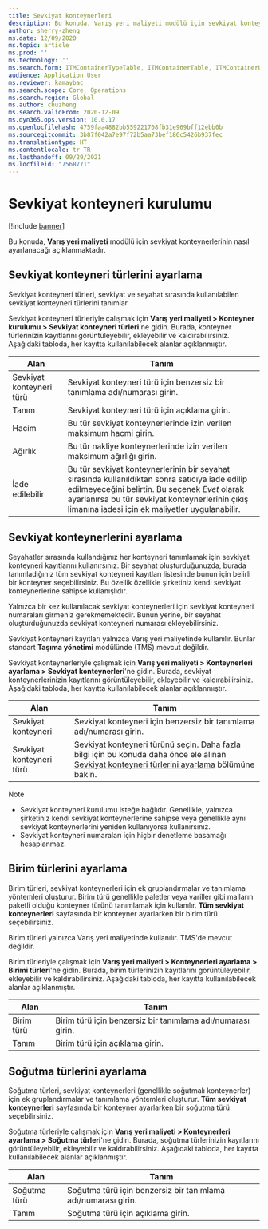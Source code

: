 ```yaml
---
title: Sevkiyat konteynerleri
description: Bu konuda, Varış yeri maliyeti modülü için sevkiyat konteynerlerinin nasıl ayarlanacağı açıklanmaktadır.
author: sherry-zheng
ms.date: 12/09/2020
ms.topic: article
ms.prod: ''
ms.technology: ''
ms.search.form: ITMContainerTypeTable, ITMContainerTable, ITMContainerUnitTypeTable, ITMRefrigerationTypeTable, ITMContainersListPage, ITMContainers
audience: Application User
ms.reviewer: kamaybac
ms.search.scope: Core, Operations
ms.search.region: Global
ms.author: chuzheng
ms.search.validFrom: 2020-12-09
ms.dyn365.ops.version: 10.0.17
ms.openlocfilehash: 4759faa4882bb559221708fb31e969bff12ebb0b
ms.sourcegitcommit: 3b87f042a7e97f72b5aa73bef186c5426b937fec
ms.translationtype: HT
ms.contentlocale: tr-TR
ms.lasthandoff: 09/29/2021
ms.locfileid: "7568771"
---
```

# <a name="shipping-container-setup"></a>Sevkiyat konteyneri kurulumu

[!include [banner](../../includes/banner.md)]

Bu konuda, **Varış yeri maliyeti** modülü için sevkiyat konteynerlerinin nasıl ayarlanacağı açıklanmaktadır.

## <a name="set-up-shipping-container-types"></a><a id="shipping-container-types"></a>Sevkiyat konteyneri türlerini ayarlama

Sevkiyat konteyneri türleri, sevkiyat ve seyahat sırasında kullanılabilen sevkiyat konteyneri türlerini tanımlar.

Sevkiyat konteyneri türleriyle çalışmak için **Varış yeri maliyeti \> Konteyner kurulumu \> Sevkiyat konteyneri türleri**'ne gidin. Burada, konteyner türlerinizin kayıtlarını görüntüleyebilir, ekleyebilir ve kaldırabilirsiniz. Aşağıdaki tabloda, her kayıtta kullanılabilecek alanlar açıklanmıştır.

| Alan | Tanım |
|---|---|
| Sevkiyat konteyneri türü | Sevkiyat konteyneri türü için benzersiz bir tanımlama adı/numarası girin. |
| Tanım | Sevkiyat konteyneri türü için açıklama girin. |
| Hacim | Bu tür sevkiyat konteynerlerinde izin verilen maksimum hacmi girin. |
| Ağırlık | Bu tür nakliye konteynerlerinde izin verilen maksimum ağırlığı girin. |
| İade edilebilir | Bu tür sevkiyat konteynerlerinin bir seyahat sırasında kullanıldıktan sonra satıcıya iade edilip edilmeyeceğini belirtin. Bu seçenek *Evet* olarak ayarlanırsa bu tür sevkiyat konteynerlerinin çıkış limanına iadesi için ek maliyetler uygulanabilir. |

## <a name="set-up-shipping-containers"></a>Sevkiyat konteynerlerini ayarlama

Seyahatler sırasında kullandığınız her konteyneri tanımlamak için sevkiyat konteyneri kayıtlarını kullanırsınız. Bir seyahat oluşturduğunuzda, burada tanımladığınız tüm sevkiyat konteyneri kayıtları listesinde bunun için belirli bir konteyner seçebilirsiniz. Bu özellik özellikle şirketiniz kendi sevkiyat konteynerlerine sahipse kullanışlıdır.

Yalnızca bir kez kullanılacak sevkiyat konteynerleri için sevkiyat konteyneri numaraları girmeniz gerekmemektedir. Bunun yerine, bir seyahat oluşturduğunuzda sevkiyat konteyneri numarası ekleyebilirsiniz.

Sevkiyat konteyneri kayıtları yalnızca Varış yeri maliyetinde kullanılır. Bunlar standart **Taşıma yönetimi** modülünde (TMS) mevcut değildir.

Sevkiyat konteynerleriyle çalışmak için **Varış yeri maliyeti \> Konteynerleri ayarlama \> Sevkiyat konteynerleri**'ne gidin. Burada, sevkiyat konteynerlerinizin kayıtlarını görüntüleyebilir, ekleyebilir ve kaldırabilirsiniz. Aşağıdaki tabloda, her kayıtta kullanılabilecek alanlar açıklanmıştır.

| Alan | Tanım |
|---|---|
| Sevkiyat konteyneri | Sevkiyat konteyneri için benzersiz bir tanımlama adı/numarası girin. |
| Sevkiyat konteyneri türü | Sevkiyat konteyneri türünü seçin. Daha fazla bilgi için bu konuda daha önce ele alınan [Sevkiyat konteyneri türlerini ayarlama](#shipping-container-types) bölümüne bakın. |

> [!NOTE]
> - Sevkiyat konteyneri kurulumu isteğe bağlıdır. Genellikle, yalnızca şirketiniz kendi sevkiyat konteynerlerine sahipse veya genellikle aynı sevkiyat konteynerlerini yeniden kullanıyorsa kullanırsınız.
> - Sevkiyat konteyneri numaraları için hiçbir denetleme basamağı hesaplanmaz.

## <a name="set-up-unit-types"></a><a name="unit-types"></a>Birim türlerini ayarlama

Birim türleri, sevkiyat konteynerleri için ek gruplandırmalar ve tanımlama yöntemleri oluşturur. Birim türü genellikle paletler veya variller gibi malların paketli olduğu konteyner türünü tanımlamak için kullanılır. **Tüm sevkiyat konteynerleri** sayfasında bir konteyner ayarlarken bir birim türü seçebilirsiniz.

Birim türleri yalnızca Varış yeri maliyetinde kullanılır. TMS'de mevcut değildir.

Birim türleriyle çalışmak için **Varış yeri maliyeti \> Konteynerleri ayarlama \> Birimi türleri**'ne gidin. Burada, birim türlerinizin kayıtlarını görüntüleyebilir, ekleyebilir ve kaldırabilirsiniz. Aşağıdaki tabloda, her kayıtta kullanılabilecek alanlar açıklanmıştır.

| Alan | Tanım |
|---|---|
| Birim türü | Birim türü için benzersiz bir tanımlama adı/numarası girin. |
| Tanım | Birim türü için açıklama girin. |

## <a name="set-up-refrigeration-types"></a><a name="refrigeration-types"></a>Soğutma türlerini ayarlama

Soğutma türleri, sevkiyat konteynerleri (genellikle soğutmalı konteynerler) için ek gruplandırmalar ve tanımlama yöntemleri oluşturur. **Tüm sevkiyat konteynerleri** sayfasında bir konteyner ayarlarken bir soğutma türü seçebilirsiniz.

Soğutma türleriyle çalışmak için **Varış yeri maliyeti \> Konteynerleri ayarlama \> Soğutma türleri**'ne gidin. Burada, soğutma türlerinizin kayıtlarını görüntüleyebilir, ekleyebilir ve kaldırabilirsiniz. Aşağıdaki tabloda, her kayıtta kullanılabilecek alanlar açıklanmıştır.

| Alan | Tanım |
|---|---|
| Soğutma türü | Soğutma türü için benzersiz bir tanımlama adı/numarası girin. |
| Tanım | Soğutma türü için açıklama girin. |

